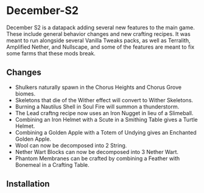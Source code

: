 # December-S2
December S2 is a datapack adding several new features to the main game. These include general behavior changes and new crafting recipes. It was meant to run alongside several Vanilla Tweaks packs, as well as Terralith, Amplified Nether, and Nullscape, and some of the features are meant to fix some farms that these mods break.
## Changes
 - Shulkers naturally spawn in the Chorus Heights and Chorus Grove biomes.
 - Skeletons that die of the Wither effect will convert to Wither Skeletons.
 - Burning a Nautilus Shell in Soul Fire will summon a thunderstorm.
 - The Lead craftng recipe now uses an Iron Nugget in lieu of a Slimeball.
 - Combining an Iron Helmet with a Scute in a Smithing Table gives a Turtle Helmet.
 - Combining a Golden Apple with a Totem of Undying gives an Enchanted Golden Apple.
 - Wool can now be decomposed into 2 String.
 - Nether Wart Blocks can now be decomposed into 3 Nether Wart.
 - Phantom Membranes can be crafted by combining a Feather with Bonemeal in a Crafting Table.
 ## Installation
